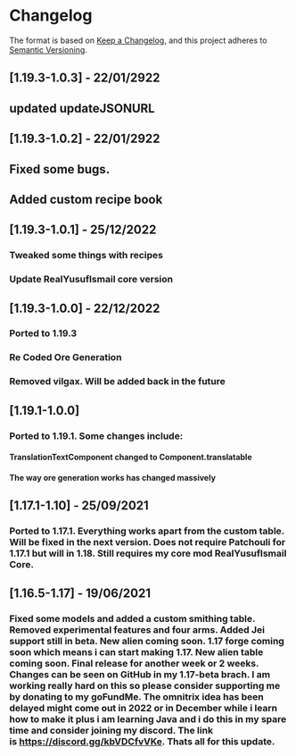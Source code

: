 # Changelog

The format is based on [Keep a Changelog](https://keepachangelog.com/en/1.0.0/), and this project adheres
to [Semantic Versioning](https://semver.org/spec/v2.0.0.html).

## [1.19.3-1.0.3] - 22/01/2922

## updated updateJSONURL

## [1.19.3-1.0.2] - 22/01/2922

## Fixed some bugs.
## Added custom recipe book

## [1.19.3-1.0.1] - 25/12/2022

### Tweaked some things with recipes
### Update RealYusufIsmail core version

## [1.19.3-1.0.0] - 22/12/2022

### Ported to 1.19.3
### Re Coded Ore Generation
### Removed vilgax. Will be added back in the future

## [1.19.1-1.0.0]
### Ported to 1.19.1. Some changes include:
#### TranslationTextComponent changed to Component.translatable
#### The way ore generation works has changed massively

## [1.17.1-1.10] - 25/09/2021

### Ported to 1.17.1. Everything works apart from the custom table. Will be fixed in the next version. Does not require Patchouli for 1.17.1 but will in 1.18. Still requires my core mod RealYusufIsmail Core.

## [1.16.5-1.17] - 19/06/2021

### Fixed some models and added a custom smithing table. Removed experimental features and four arms. Added Jei support still in beta. New alien coming soon. 1.17 forge coming soon which means i can start making 1.17. New alien table coming soon. Final release for another week or 2 weeks. Changes can be seen on GitHub in my 1.17-beta brach. I am working really hard on this so please consider supporting me by donating to my goFundMe. The omnitrix idea has been delayed might come out in 2022 or in December while i learn how to make it plus i am learning Java and i do this in my spare time and consider joining my discord. The link is https://discord.gg/kbVDCfvVKe. Thats all for this update.

